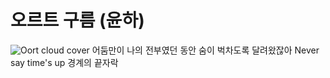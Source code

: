 # 오르트 구름 (윤하)
![Oort cloud cover](./cover_picture.jpg)
어둠만이 나의 전부였던 동안
숨이 벅차도록 달려왔잖아
Never say time's up
경계의 끝자락
